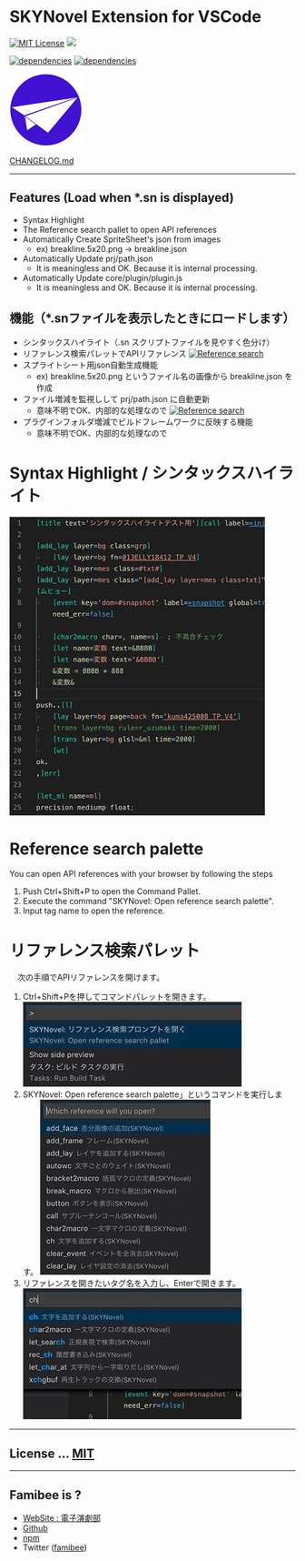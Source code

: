 # SKYNovel Extension for VSCode
[![MIT License](https://img.shields.io/github/license/famibee/SKYNovel-vscode-extension.svg)](LICENSE)
![](https://img.shields.io/badge/platform-windows%20%7C%20macos-lightgrey.svg)

[![dependencies](https://david-dm.org/famibee/SKYNovel-vscode-extension/status.svg)](https://david-dm.org/famibee/SKYNovel-vscode-extension)
[![dependencies](https://david-dm.org/famibee/SKYNovel-vscode-extension/dev-status.svg)](https://david-dm.org/famibee/SKYNovel-vscode-extension?type=dev)

![logo.svg](images/icon.png)

[CHANGELOG.md](CHANGELOG.md)

---

## Features (Load when *.sn is displayed)
- Syntax Highlight
- The Reference search pallet to open API references
- Automatically Create SpriteSheet's json from images
	+ ex) breakline.5x20.png -> breakline.json
- Automatically Update prj/path.json
	+ It is meaningless and OK. Because it is internal processing.
- Automatically Update core/plugin/plugin.js
	+ It is meaningless and OK. Because it is internal processing.

## 機能（*.snファイルを表示したときにロードします）
- シンタックスハイライト（.sn スクリプトファイルを見やすく色分け）
- リファレンス検索パレットでAPIリファレンス
[![Reference search](https://img.youtube.com/vi/uIkWnAGBkGM/0.jpg)](https://www.youtube.com/watch?v=uIkWnAGBkGM "Reference search")
- スプライトシート用json自動生成機能
	+ ex) breakline.5x20.png というファイル名の画像から breakline.json を作成
- ファイル増減を監視しして prj/path.json に自動更新
	+ 意味不明でOK、内部的な処理なので
[![Reference search](https://img.youtube.com/vi/tfrkImoufU4/0.jpg)](https://www.youtube.com/watch?v=tfrkImoufU4 "Reference search")
- プラグインフォルダ増減でビルドフレームワークに反映する機能
	+ 意味不明でOK、内部的な処理なので

# Syntax Highlight / シンタックスハイライト
![](images/syntax_highlight.jpg)

# Reference search palette
You can open API references with your browser by following the steps
1. Push Ctrl+Shift+P to open the Command Pallet.
3. Execute the command "SKYNovel: Open reference search palette".
3. Input tag name to open the reference.

# リファレンス検索パレット
　次の手順でAPIリファレンスを開けます。
1. Ctrl+Shift+Pを押してコマンドパレットを開きます。
	![](images/ref_search0.jpg)
2. SKYNovel: Open reference search palette」というコマンドを実行します。
	![](images/ref_search1.jpg)
3. リファレンスを開きたいタグ名を入力し、Enterで開きます。
	![](images/ref_search2.jpg)

---
## License ... [MIT](LICENSE)

---
## Famibee is ?
- [WebSite : 電子演劇部](https://famibee.blog.fc2.com/)
- [Github](https://github.com/famibee/SKYNovel)
- [npm](https://www.npmjs.com/package/skynovel)
- Twitter ([famibee](https://twitter.com/famibee))
